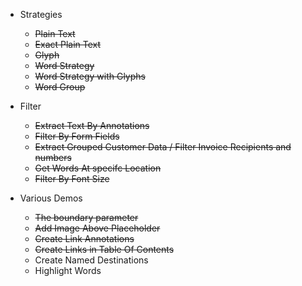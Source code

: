 
- Strategies
    - ~~Plain Text~~
    - ~~Exact Plain Text~~
    - ~~Glyph~~
    - ~~Word Strategy~~
    - ~~Word Strategy with Glyphs~~
    - ~~Word Group~~

- Filter
    - ~~Extract Text By Annotations~~
    - ~~Filter By Form Fields~~
    - ~~Extract Grouped Customer Data / Filter Invoice Recipients and numbers~~        
    - ~~Get Words At specifc Location~~
    - ~~Filter By Font Size~~

- Various Demos
    - ~~The boundary parameter~~ 
    - ~~Add Image Above Placeholder~~
    - ~~Create Link Annotations~~
    - ~~Create Links in Table Of Contents~~ 
    - Create Named Destinations
    - Highlight Words
